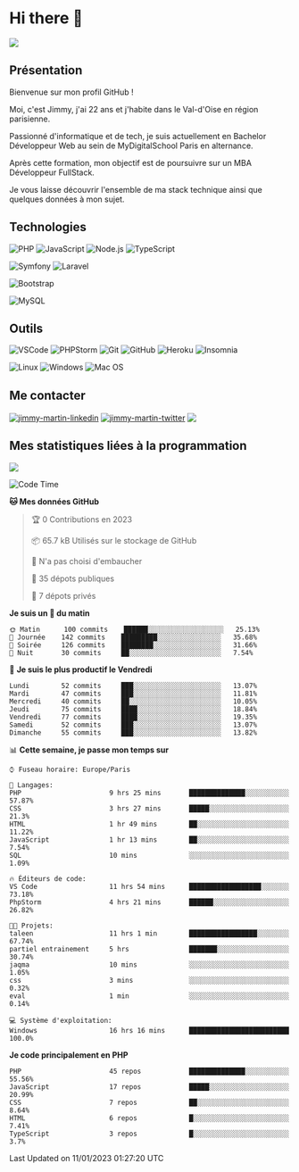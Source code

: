 # Hi there 👋

![](https://komarev.com/ghpvc/?username=jimmy-martin&color=1a1b27)

<!--
**jimmy-martin/jimmy-martin** is a ✨ _special_ ✨ repository because its `README.md` (this file) appears on your GitHub profile.

Here are some ideas to get you started:

- 🔭 I’m currently working on ...
- 🌱 I’m currently learning ...
- 👯 I’m looking to collaborate on ...
- 🤔 I’m looking for help with ...
- 💬 Ask me about ...
- 📫 How to reach me: ...
- 😄 Pronouns: ...
- ⚡ Fun fact: ...
-->

## Présentation

Bienvenue sur mon profil GitHub !

Moi, c'est Jimmy, j'ai 22 ans et j'habite dans le Val-d'Oise en région parisienne.

Passionné d'informatique et de tech, je suis actuellement en Bachelor Développeur Web au sein de MyDigitalSchool Paris en alternance.

Après cette formation, mon objectif est de poursuivre sur un MBA Développeur FullStack.

Je vous laisse découvrir l'ensemble de ma stack technique ainsi que quelques données à mon sujet.

## Technologies

<div>

![PHP](https://img.shields.io/badge/PHP-777BB4?style=for-the-badge&logo=php&logoColor=white) ![JavaScript](https://img.shields.io/badge/JavaScript-F7DF1E?style=for-the-badge&logo=javascript&logoColor=black) ![Node.js](https://img.shields.io/badge/Node.js-43853D?style=for-the-badge&logo=node.js&logoColor=white) ![TypeScript](https://img.shields.io/badge/TypeScript-007ACC?style=for-the-badge&logo=typescript&logoColor=white)

</div>
<div>

![Symfony](https://img.shields.io/badge/Symfony-092E20?style=for-the-badge&logo=symfony&logoColor=white) ![Laravel](https://img.shields.io/badge/Laravel-FF2D20?style=for-the-badge&logo=laravel&logoColor=white)

</div>
<div>

![Bootstrap](https://img.shields.io/badge/Bootstrap-563D7C?style=for-the-badge&logo=bootstrap&logoColor=white)

</div>
<div>

![MySQL](https://img.shields.io/badge/MySQL-4479A1?style=for-the-badge&logo=mysql&logoColor=white)

</div>

## Outils

![VSCode](https://img.shields.io/badge/VSCode-007ACC?style=for-the-badge&logo=visual-studio-code&logoColor=white)
![PHPStorm](http://img.shields.io/badge/-PHPStorm-181717?style=for-the-badge&logo=phpstorm&logoColor=white)
![Git](https://img.shields.io/badge/Git-E44C30?style=for-the-badge&logo=git&logoColor=white)
![GitHub](https://img.shields.io/badge/GitHub-100000?style=for-the-badge&logo=github&logoColor=white)
![Heroku](https://img.shields.io/badge/Heroku-6762a6?style=for-the-badge&logo=heroku&logoColor=white)
![Insomnia](https://img.shields.io/badge/Insomnia-5600cd?style=for-the-badge&logo=insomnia&logoColor=white)

![Linux](https://img.shields.io/badge/Linux-FCC624?style=for-the-badge&logo=linux&logoColor=white)
![Windows](https://img.shields.io/badge/Windows-0078D6?style=for-the-badge&logo=windows&logoColor=white)
![Mac OS](https://img.shields.io/badge/mac%20os-000000?style=for-the-badge&logo=apple&logoColor=white)

## Me contacter

<p>
<a href="https://www.linkedin.com/in/jimmy-martin-dev/" target="blank"><img align="center" src="https://img.shields.io/badge/-LinkedIn-0077B5?style=for-the-badge&logo=Linkedin&logoColor=white&link=https://www.linkedin.com/in/jimmy-martin-dev/" alt="jimmy-martin-linkedin"/></a>
<a href="https://twitter.com/jimmydev_" target="blank"><img align="center" src="https://img.shields.io/badge/-Twitter-1DA1F2?style=for-the-badge&logo=Twitter&logoColor=white&link=https://twitter.com/jimmydev_" alt="jimmy-martin-twitter"/></a>
 <a href="mailto:jimmy.martin952@gmail.com" target="blank"><img align="center" src="https://img.shields.io/badge/gmail-D14836?style=for-the-badge&logo=gmail&logoColor=white" /></a>
</p>

## Mes statistiques liées à la programmation

<a href="https://github-readme-stats.vercel.app/api/top-langs/?username=jimmy-martin&layout=compact">
  <img align="center" src="https://github-readme-stats.vercel.app/api/top-langs/?username=jimmy-martin&layout=compact"/>
</a>



<!--START_SECTION:waka-->
![Code Time](http://img.shields.io/badge/Code%20Time-1%2C391%20hrs%2030%20mins-blue)

**🐱 Mes données GitHub** 

> 🏆 0 Contributions en 2023
 > 
> 📦 65.7 kB Utilisés sur le stockage de GitHub 
 > 
> 🚫 N'a pas choisi d'embaucher
 > 
> 📜 35 dépots publiques 
 > 
> 🔑 7 dépots privés  
 > 
**Je suis un 🐤 du matin** 

```text
🌞 Matin      100 commits    ██████░░░░░░░░░░░░░░░░░░░   25.13% 
🌆 Journée    142 commits    █████████░░░░░░░░░░░░░░░░   35.68% 
🌃 Soirée     126 commits    ████████░░░░░░░░░░░░░░░░░   31.66% 
🌙 Nuit       30 commits     ██░░░░░░░░░░░░░░░░░░░░░░░   7.54%

```
📅 **Je suis le plus productif le Vendredi** 

```text
Lundi        52 commits     ███░░░░░░░░░░░░░░░░░░░░░░   13.07% 
Mardi        47 commits     ███░░░░░░░░░░░░░░░░░░░░░░   11.81% 
Mercredi     40 commits     ██░░░░░░░░░░░░░░░░░░░░░░░   10.05% 
Jeudi        75 commits     ████░░░░░░░░░░░░░░░░░░░░░   18.84% 
Vendredi     77 commits     ████░░░░░░░░░░░░░░░░░░░░░   19.35% 
Samedi       52 commits     ███░░░░░░░░░░░░░░░░░░░░░░   13.07% 
Dimanche     55 commits     ███░░░░░░░░░░░░░░░░░░░░░░   13.82%

```


📊 **Cette semaine, je passe mon temps sur** 

```text
⌚︎ Fuseau horaire: Europe/Paris

💬 Langages: 
PHP                      9 hrs 25 mins       ██████████████░░░░░░░░░░░   57.87% 
CSS                      3 hrs 27 mins       █████░░░░░░░░░░░░░░░░░░░░   21.3% 
HTML                     1 hr 49 mins        ██░░░░░░░░░░░░░░░░░░░░░░░   11.22% 
JavaScript               1 hr 13 mins        ██░░░░░░░░░░░░░░░░░░░░░░░   7.54% 
SQL                      10 mins             ░░░░░░░░░░░░░░░░░░░░░░░░░   1.09%

🔥 Éditeurs de code: 
VS Code                  11 hrs 54 mins      ██████████████████░░░░░░░   73.18% 
PhpStorm                 4 hrs 21 mins       ██████░░░░░░░░░░░░░░░░░░░   26.82%

🐱‍💻 Projets: 
taleen                   11 hrs 1 min        █████████████████░░░░░░░░   67.74% 
partiel entrainement     5 hrs               ███████░░░░░░░░░░░░░░░░░░   30.74% 
jaqma                    10 mins             ░░░░░░░░░░░░░░░░░░░░░░░░░   1.05% 
css                      3 mins              ░░░░░░░░░░░░░░░░░░░░░░░░░   0.32% 
eval                     1 min               ░░░░░░░░░░░░░░░░░░░░░░░░░   0.14%

💻 Système d'exploitation: 
Windows                  16 hrs 16 mins      █████████████████████████   100.0%

```

**Je code principalement en PHP** 

```text
PHP                      45 repos            ██████████████░░░░░░░░░░░   55.56% 
JavaScript               17 repos            █████░░░░░░░░░░░░░░░░░░░░   20.99% 
CSS                      7 repos             ██░░░░░░░░░░░░░░░░░░░░░░░   8.64% 
HTML                     6 repos             █░░░░░░░░░░░░░░░░░░░░░░░░   7.41% 
TypeScript               3 repos             █░░░░░░░░░░░░░░░░░░░░░░░░   3.7%

```



 Last Updated on 11/01/2023 01:27:20 UTC
<!--END_SECTION:waka-->


